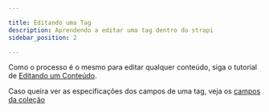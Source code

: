```yaml
---

title: Editando uma Tag
description: Aprendendo a editar uma tag dentro do strapi
sidebar_position: 2

---
```


Como o processo é o mesmo para editar qualquer conteúdo, siga o tutorial de [Editando um Conteúdo](/docs/usuario/strapi/iniciando-gerenciamento#editando-um-conteúdo).

Caso queira ver as especificações dos campos de uma tag, veja os [campos da coleção](/docs/usuario/strapi/tags/criar#campos)
